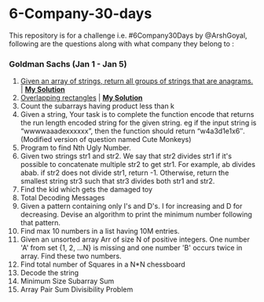 
# 6-Company-30-days
This repository is for a challenge i.e. #6Company30Days by @ArshGoyal, following are the questions along with what company they belong to :

### Goldman Sachs (Jan 1 - Jan 5)
1. [Given an array of strings, return all groups of strings that are anagrams.
](https://practice.geeksforgeeks.org/problems/print-anagrams-together/1/) | [**My Solution**](https://github.com/shyamTayal/6-Company-30-days/blob/main/gs-q1.cpp) 
2. [Overlapping rectangles](https://practice.geeksforgeeks.org/problems/overlapping-rectangles1924/1/#) | [**My Solution**](https://github.com/shyamTayal/6-Company-30-days/blob/main/gs-q2.cpp)
3. Count the subarrays having product less than k
4. Given a string, Your task is to  complete the function encode that returns the run length encoded string for the given string.
eg if the input string is “wwwwaaadexxxxxx”, then the function should return “w4a3d1e1x6″.(Modified version of question named Cute Monkeys)
5. Program to find Nth Ugly Number.
6.    Given two strings str1 and str2. We say that str2 divides str1 if it's possible to concatenate multiple str2 to get str1. For example, ab divides abab. if str2 does not divide str1, return -1. Otherwise, return the smallest string str3 such that str3 divides both str1 and str2.
7. Find the kid which gets the damaged toy
8. Total Decoding Messages
9. Given a pattern containing only I's and D's. I for increasing and D for decreasing. Devise an algorithm to print the minimum number following that pattern.
10. Find max 10 numbers in a list having 10M entries.
11. Given an unsorted array Arr of size N of positive integers. One number 'A' from     set {1, 2, …N} is missing and one number 'B' occurs twice in array. Find these two numbers.
12. Find total number of Squares in a N*N chessboard
13. Decode the string
14. Minimum Size Subarray Sum
15. Array Pair Sum Divisibility Problem
